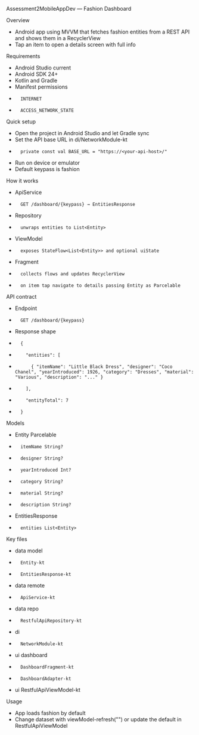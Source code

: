 Assessment2MobileAppDev — Fashion Dashboard

Overview
-	Android app using MVVM that fetches fashion entities from a REST API and shows them in a RecyclerView
-	Tap an item to open a details screen with full info

Requirements
-	Android Studio current
-	Android SDK 24+
-	Kotlin and Gradle
-	Manifest permissions
-		INTERNET
-		ACCESS_NETWORK_STATE

Quick setup
-	Open the project in Android Studio and let Gradle sync
-	Set the API base URL in di/NetworkModule-kt
-		private const val BASE_URL = "https://<your-api-host>/"
-	Run on device or emulator
-	Default keypass is fashion

How it works
-	ApiService
-		GET /dashboard/{keypass} → EntitiesResponse
-	Repository
-		unwraps entities to List<Entity>
-	ViewModel
-		exposes StateFlow<List<Entity>> and optional uiState
-	Fragment
-		collects flows and updates RecyclerView
-		on item tap navigate to details passing Entity as Parcelable

API contract
-	Endpoint
-		GET /dashboard/{keypass}
-	Response shape
-		{
-		  "entities": [
-		    { "itemName": "Little Black Dress", "designer": "Coco Chanel", "yearIntroduced": 1926, "category": "Dresses", "material": "Various", "description": "..." }
-		  ],
-		  "entityTotal": 7
-		}

Models
-	Entity Parcelable
-		itemName String?
-		designer String?
-		yearIntroduced Int?
-		category String?
-		material String?
-		description String?
-	EntitiesResponse
-		entities List<Entity>

Key files
-	data model
-		Entity-kt
-		EntitiesResponse-kt
-	data remote
-		ApiService-kt
-	data repo
-		RestfulApiRepository-kt
-	di
-		NetworkModule-kt
-	ui dashboard
-		DashboardFragment-kt
-		DashboardAdapter-kt
-	ui
		RestfulApiViewModel-kt

Usage
-	App loads fashion by default
-	Change dataset with viewModel-refresh("<your-keypass>") or update the default in RestfulApiViewModel
